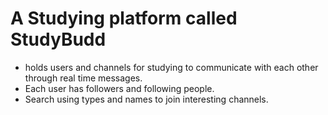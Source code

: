 ﻿# A Studying platform called StudyBudd
- holds users and channels for studying to communicate with each other through real time messages.
- Each user has followers and following people.
- Search using types and names to join interesting channels.
